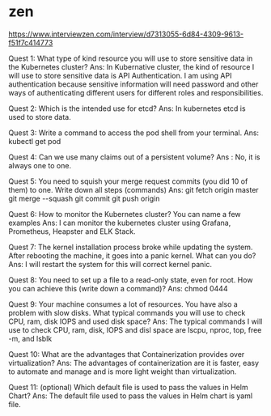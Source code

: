 # zen
https://www.interviewzen.com/interview/d7313055-6d84-4309-9613-f51f7c414773

Quest 1: What type of kind resource you will use to store sensitive data in the Kubernetes cluster?
Ans:    In Kubernative cluster, the kind of resource I will use to store sensitive data is API Authentication. I am using API authentication because sensitive                 information will need password and other ways of authenticating different users for different roles and responsibilities.

Quest 2: Which is the intended use for etcd?
Ans:     In kubernetes etcd is used to store data.

Quest 3: Write a command to access the pod shell from your terminal.
Ans:     kubectl get pod

Quest 4: Can we use many claims out of a persistent volume?
Ans :    No, it is always one to one.

Quest 5: You need to squish your merge request commits (you did 10 of them) to one. Write down all steps (commands)
Ans:     git fetch origin master
         git merge --squash
         git commit
         git push origin
     
Quest 6: How to monitor the Kubernetes cluster? You can name a few examples
Ans:     I can monitor the kubernetes cluster using Grafana, Prometheus, Heapster and ELK Stack.

Quest 7: The kernel installation process broke while updating the system. After rebooting the machine, it goes into a panic kernel.
         What can you do?
Ans:    I will restart the system for this will correct kernel panic.

Quest 8: You need to set up a file to a read-only state, even for root. How you can achieve this (write down a command)?
Ans:     chmod 0444

Quest 9: Your machine consumes a lot of resources. You have also a problem with slow disks. 
         What typical commands you will use to check CPU, ram, disk IOPS and used disk space?
Ans:     The typical commands I will use to check CPU, ram, disk, IOPS and disl space are lscpu, nproc, top, free -m, and lsblk

Quest 10: What are the advantages that Containerization provides over virtualization?
Ans:      The advantages of containerization are it is faster, easy to automate and manage and is more light weight than virtualization.

Quest 11: (optional) Which default file is used to pass the values in Helm Chart?
Ans:      The default file used to pass the values in Helm chart is yaml file.
